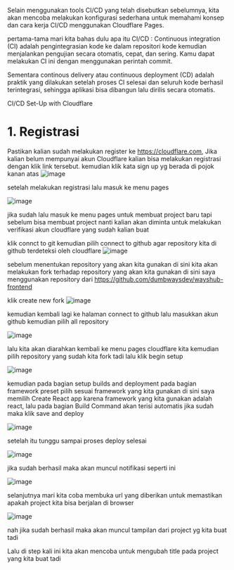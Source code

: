Selain menggunakan tools CI/CD yang telah disebutkan sebelumnya, kita akan mencoba melakukan konfigurasi sederhana untuk memahami konsep dan cara kerja CI/CD menggunakan Cloudflare Pages.

pertama-tama mari kita bahas dulu apa itu CI/CD :
Continuous integration (CI) adalah pengintegrasian kode ke dalam repositori kode kemudian menjalankan pengujian secara otomatis, cepat, dan sering. Kamu dapat melakukan CI ini dengan menggunakan perintah  commit.

Sementara continous delivery atau continuous deployment (CD) adalah praktik yang dilakukan setelah proses CI selesai dan seluruh kode berhasil terintegrasi, sehingga aplikasi bisa dibangun lalu dirilis secara otomatis.

CI/CD Set-Up with Cloudflare
# 1. Registrasi

Pastikan kalian sudah melakukan register ke https://cloudflare.com, Jika kalian belum mempunyai akun Cloudflare kalian bisa melakukan registrasi dengan klik link tersebut.
kemudian klik kata sign up yg berada di pojok kanan atas
![image](https://user-images.githubusercontent.com/18206510/187820021-33518c4b-9e6f-4262-8466-6cee82c366c3.png)


setelah melakukan registrasi lalu masuk ke menu pages

![image](https://user-images.githubusercontent.com/18206510/187820207-b0eee26d-3f1f-415a-b819-f94dfb86833c.png)

jika sudah lalu masuk ke menu pages untuk membuat project baru tapi sebelum bisa membuat project nanti kalian akan diminta untuk melakukan verifikasi akun cloudflare yang sudah kalian buat

klik connct to git kemudian pilih connect to github agar repository kita di github terdeteksi oleh cloudflare
![image](https://user-images.githubusercontent.com/18206510/187820301-4b9b04e8-b396-45fc-adeb-869f91d99879.png)

sebelum menentukan repository yang akan kita gunakan di sini kita akan melakukan fork terhadap repository yang akan kita gunakan 
di sini saya menggunakan repository dari https://github.com/dumbwaysdev/wayshub-frontend

klik create new fork
![image](https://user-images.githubusercontent.com/18206510/187824497-8c15239a-0640-4e7b-926c-5a5e8bdc775a.png)

kemudian kembali lagi ke halaman connect to github lalu masukkan akun github kemudian pilih all repository

![image](https://user-images.githubusercontent.com/18206510/187828954-83944c77-9957-4616-94e4-7f0e009ca1e5.png)

lalu kita akan diarahkan kembali ke menu pages cloudflare kita kemudian pilih repository yang sudah kita fork tadi lalu klik begin setup

![image](https://user-images.githubusercontent.com/18206510/187829146-f9378a20-58e1-47eb-aab2-d760102889ea.png)

kemudian pada bagian setup builds and deployment pada bagian framework preset pilih sesuai framework yang kita gunakan di sini saya memilih Create React app karena framework yang kita gunakan adalah react, lalu pada bagian Build Command akan terisi automatis 
jika sudah maka klik save and deploy

![image](https://user-images.githubusercontent.com/18206510/187829607-d1d908ee-28d5-48fe-94e1-a4ff6b87881e.png)
 
 setelah itu tunggu sampai proses deploy selesai
 
 ![image](https://user-images.githubusercontent.com/18206510/187829763-6d5fb24f-0677-4bde-92c1-ec8ce5fdee0a.png)

jika sudah berhasil maka akan muncul notifikasi seperti ini

![image](https://user-images.githubusercontent.com/18206510/187829933-890cbbfc-aad9-4bc4-93ff-3f4564e63a76.png)


selanjutnya mari kita coba membuka url yang diberikan untuk memastikan apakah project kita bisa berjalan di browser

![image](https://user-images.githubusercontent.com/18206510/187830115-e611a9ee-ffca-4850-847a-5a8f697a2958.png)

nah jika sudah berhasil maka akan muncul tampilan dari project yg kita buat tadi

Lalu di step kali ini kita akan mencoba untuk mengubah title pada project yang kita buat tadi












